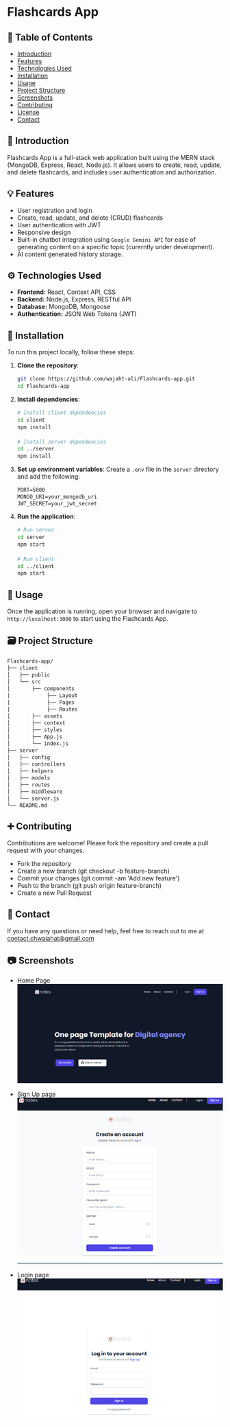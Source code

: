 # Flashcards App

## 📖 Table of Contents

- [Introduction](#introduction)
- [Features](#features)
- [Technologies Used](#technologies-used)
- [Installation](#installation)
- [Usage](#usage)
- [Project Structure](#project-structure)
- [Screenshots](#screenshots)
- [Contributing](#contributing)
- [License](#license)
- [Contact](#contact)

## 📃 Introduction

Flashcards App is a full-stack web application built using the MERN stack (MongoDB, Express, React, Node.js). It allows users to create, read, update, and delete flashcards, and includes user authentication and authorization.

## 💡 Features

- User registration and login
- Create, read, update, and delete (CRUD) flashcards
- User authentication with JWT
- Responsive design
- Built-in chatbot integration using `Google Gemini API` for ease of generating content on a specific topic (curerntly under development).
- AI content generated history storage.

## ⚙️ Technologies Used

- **Frontend:** React, Context API, CSS
- **Backend:** Node.js, Express, RESTful API
- **Database:** MongoDB, Mongoose
- **Authentication:** JSON Web Tokens (JWT)

## 📩 Installation

To run this project locally, follow these steps:

1. **Clone the repository**:

   ```bash
   git clone https://github.com/wajaht-ali/Flashcards-app.git
   cd Flashcards-app
   ```

2. **Install dependencies**:

   ```bash
   # Install client dependencies
   cd client
   npm install

   # Install server dependencies
   cd ../server
   npm install
   ```

3. **Set up environment variables**:
   Create a `.env` file in the `server` directory and add the following:

   ```env
   PORT=5000
   MONGO_URI=your_mongodb_uri
   JWT_SECRET=your_jwt_secret
   ```

4. **Run the application**:

   ```bash
   # Run server
   cd server
   npm start

   # Run client
   cd ../client
   npm start
   ```

## 🔦 Usage

Once the application is running, open your browser and navigate to `http://localhost:3000` to start using the Flashcards App.

## 🗃️ Project Structure

```plaintext
Flashcards-app/
├── client
│   ├── public
│   └── src
│       ├── components
|            ├── Layout
|            ├── Pages
|            ├── Routes
│       ├── assets
│       ├── context
│       ├── styles
│       ├── App.js
│       └── index.js
├── server
│   ├── config
│   ├── controllers
│   ├── helpers
│   ├── models
│   ├── routes
│   ├── middleware
│   └── server.js
└── README.md
```

## ➕ Contributing

Contributions are welcome! Please fork the repository and create a pull request with your changes.

- Fork the repository
- Create a new branch (git checkout -b feature-branch)
- Commit your changes (git commit -am 'Add new feature')
- Push to the branch (git push origin feature-branch)
- Create a new Pull Request

## 📨 Contact

If you have any questions or need help, feel free to reach out to me at contact.chwajahat@gmail.com


## 📷 Screenshots

- Home Page
  ![Home Page](./client/src/assets/card%20pics/Home%20page.png)

- Sign Up page
  ![Sign Page](./client/src/assets/card%20pics/Sign_up.png)

- Login page
  ![Login Page](./client/src/assets/card%20pics/login.png)
